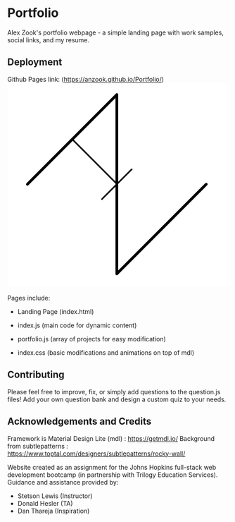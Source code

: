 # Portfolio
Alex Zook's portfolio webpage - a simple landing page with work samples, social links, and my resume.

## Deployment

Github Pages link: (https://anzook.github.io/Portfolio/)
![Mainpage Logo](https://github.com/anzook/Portfolio/blob/master/assets/images/logo/ANZ_Logo_Crop_Trans.png)

Pages include:
* Landing Page (index.html)

* index.js (main code for dynamic content)
* portfolio.js (array of projects for easy modification)

* index.css (basic modifications and animations on top of mdl)

## Contributing

Please feel free to improve, fix, or simply add questions to the question.js files! Add your own question bank and design a custom quiz to your needs.

## Acknowledgements and Credits
Framework is Material Design Lite (mdl) : https://getmdl.io/
Background from subtlepatterns : https://www.toptal.com/designers/subtlepatterns/rocky-wall/

Website created as an assignment for the Johns Hopkins full-stack web development bootcamp (in partnership with Trilogy Education Services).
Guidance and assistance provided by:
* Stetson Lewis (Instructor)
* Donald Hesler (TA)
* Dan Thareja (Inspiration)
